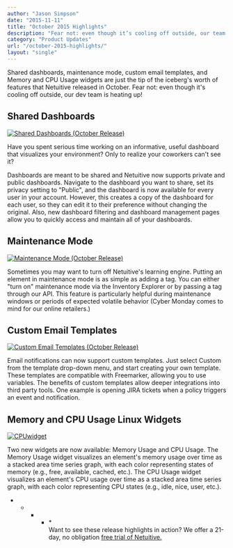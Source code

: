 ```yaml
---
author: "Jason Simpson"
date: "2015-11-11"
title: "October 2015 Highlights"
description: "Fear not: even though it’s cooling off outside, our team is heating up! Shared dashboards are just the beginning of October's new releases."
category: "Product Updates"
url: "/october-2015-highlights/"
layout: "single"
---
```



Shared dashboards, maintenance mode, custom email templates, and Memory and CPU Usage widgets are just the tip of the iceberg's worth of features that Netuitive released in October. Fear not: even though it's cooling off outside, our dev team is heating up!

Shared Dashboards
-----------------

[![Shared Dashboards (October Release)](https://www.metricly.comhttps://s3-us-west-2.amazonaws.com/com-netuitive-app-usw2-public/wp-content/uploads/2016/03/SharedDashboards.jpg)](https://www.metricly.comhttps://s3-us-west-2.amazonaws.com/com-netuitive-app-usw2-public/wp-content/uploads/2016/03/SharedDashboards.jpg)

Have you spent serious time working on an informative, useful dashboard that visualizes your environment? Only to realize your coworkers can't see it?

Dashboards are meant to be shared and Netuitive now supports private and public dashboards. Navigate to the dashboard you want to share, set its privacy setting to "Public", and the dashboard is now available for every user in your account. However, this creates a copy of the dashboard for each user, so they can edit it to their preference without changing the original. Also, new dashboard filtering and dashboard management pages allow you to quickly access and maintain all of your dashboards.

Maintenance Mode
----------------

[![Maintenance Mode (October Release)](https://www.metricly.comhttps://s3-us-west-2.amazonaws.com/com-netuitive-app-usw2-public/wp-content/uploads/2016/03/MaintenanceMode.jpg)](https://www.metricly.comhttps://s3-us-west-2.amazonaws.com/com-netuitive-app-usw2-public/wp-content/uploads/2016/03/MaintenanceMode.jpg)

Sometimes you may want to turn off Netuitive's learning engine. Putting an element in maintenance mode is as simple as adding a tag. You can either "turn on" maintenance mode via the Inventory Explorer or by passing a tag through our API. This feature is particularly helpful during maintenance windows or periods of expected volatile behavior (Cyber Monday comes to mind for our online retailers.)

Custom Email Templates
----------------------

[![Custom Email Templates (October Release)](https://www.metricly.comhttps://s3-us-west-2.amazonaws.com/com-netuitive-app-usw2-public/wp-content/uploads/2016/03/CustomEmailTemplates.jpg)](https://www.metricly.comhttps://s3-us-west-2.amazonaws.com/com-netuitive-app-usw2-public/wp-content/uploads/2016/03/CustomEmailTemplates.jpg)

Email notifications can now support custom templates. Just select Custom from the template drop-down menu, and start creating your own template. These templates are compatible with Freemarker, allowing you to use variables. The benefits of custom templates allow deeper integrations into third party tools. One example is opening JIRA tickets when a policy triggers an event and notification.

Memory and CPU Usage Linux Widgets
----------------------------------

[![CPUwidget](https://www.metricly.comhttps://s3-us-west-2.amazonaws.com/com-netuitive-app-usw2-public/wp-content/uploads/2016/03/CPUwidget.jpg)](https://www.metricly.comhttps://s3-us-west-2.amazonaws.com/com-netuitive-app-usw2-public/wp-content/uploads/2016/03/CPUwidget.jpg)

Two new widgets are now available: Memory Usage and CPU Usage. The Memory Usage widget visualizes an element's memory usage over time as a stacked area time series graph, with each color representing states of memory (e.g., free, available, cached, etc.). The CPU Usage widget visualizes an element's CPU usage over time as a stacked area time series graph, with each color representing CPU states (e.g., idle, nice, user, etc.).

* * * * *\
Want to see these release highlights in action? We offer a 21-day, no obligation [free trial of Netuitive.](https://www.metricly.com/signup)
